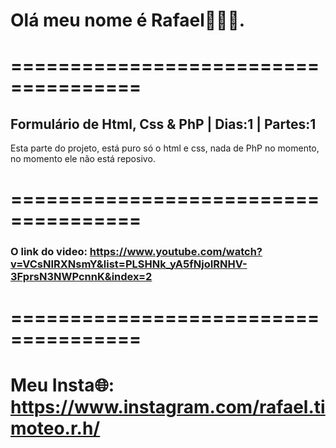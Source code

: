 # Olá meu nome é Rafael👋👋👋.

# ===================================== 

## Formulário de Html, Css & PhP | Dias:1 | Partes:1
Esta parte do projeto, está puro só o html e css, nada de PhP no momento, no momento ele não está reposivo.


# =====================================

### O link do video: https://www.youtube.com/watch?v=VCsNIRXNsmY&list=PLSHNk_yA5fNjoIRNHV-3FprsN3NWPcnnK&index=2

# ===================================== 

# Meu Insta🌐: https://www.instagram.com/rafael.timoteo.r.h/